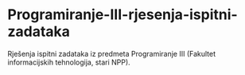 # Programiranje-III-rjesenja-ispitni-zadataka
Rješenja ispitni zadataka iz predmeta Programiranje III (Fakultet informacijskih tehnologija, stari NPP).
